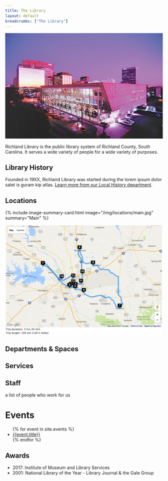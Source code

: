 ```yaml
---
title: The Library
layout: default
breadcrumbs: ["The Library"]
---
```


<img src="/img/aerial.jpg">

Richland Library is the public library system of Richland County, South Carolina. It serves a wide variety of people for a wide variety of purposes.
## Library History
Founded in 19XX, Richland Library was started during the lorem ipsum dolor salet is guram kip atlas. [Learn more from our Local History department](/library/departments/local-history).

## Locations

{% include image-summary-card.html image="/img/locations/main.jpg" summary="Main" %}


<img class="full" src="/img/map-tour.png">

## Departments & Spaces
## Services
## Staff
a list of people who work for us

# Events
<ul>
  {% for event in site.events %}
    <li>
      <a href="{{event.url}}">{{event.title}}</a>
    </li>
  {% endfor %}
</ul>

## Awards

* 2017: Institute of Museum and Library Services
* 2001: National Library of the Year - Library Journal & the Gale Group
